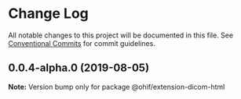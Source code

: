 # Change Log

All notable changes to this project will be documented in this file.
See [Conventional Commits](https://conventionalcommits.org) for commit guidelines.

## 0.0.4-alpha.0 (2019-08-05)

**Note:** Version bump only for package @ohif/extension-dicom-html
